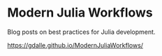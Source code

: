 # Modern Julia Workflows

Blog posts on best practices for Julia development.

<https://gdalle.github.io/ModernJuliaWorkflows/>